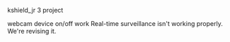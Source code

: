 kshield_jr 3 project

webcam device on/off work
Real-time surveillance isn't working properly. We're revising it.



